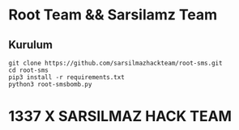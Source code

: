 # Root Team && Sarsilamz Team


<h2>Kurulum</h2>

```console
git clone https://github.com/sarsilmazhackteam/root-sms.git
cd root-sms
pip3 install -r requirements.txt
python3 root-smsbomb.py
```

# 1337 X SARSILMAZ HACK TEAM

